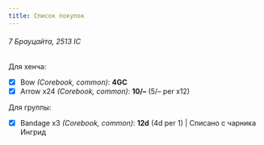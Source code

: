 ```yaml
---
title: Список покупок
---
```

###### 7 Брауцайта, 2513 IC

Для хенча:
- [x] Bow *(Corebook, common)*: **4GC**
- [x] Arrow x24 *(Corebook, common)*: **10/–** (5/– per x12)

Для группы:
- [x] Bandage x3 *(Corebook, common)*: **12d** (4d per 1) | Списано с чарника Ингрид
